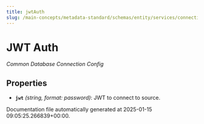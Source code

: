 ```yaml
---
title: jwtAuth
slug: /main-concepts/metadata-standard/schemas/entity/services/connections/database/common/jwtauth
---
```


# JWT Auth

*Common Database Connection Config*

## Properties

- **`jwt`** *(string, format: password)*: JWT to connect to source.


Documentation file automatically generated at 2025-01-15 09:05:25.266839+00:00.
